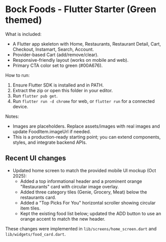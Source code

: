 Bock Foods - Flutter Starter (Green themed)
==========================================

What is included:
- A Flutter app skeleton with Home, Restaurants, Restaurant Detail, Cart, Checkout, Instamart, Search, Account.
- Provider-based Cart (add/remove/clear).
- Responsive-friendly layout (works on mobile and web).
- Primary CTA color set to green (#00A676).

How to run:
1. Ensure Flutter SDK is installed and in PATH.
2. Extract the zip or open this folder in your editor.
3. Run `flutter pub get`.
4. Run `flutter run -d chrome` for web, or `flutter run` for a connected device.

Notes:
- Images are placeholders. Replace assets/images with real images and update FoodItem.imageUrl if needed.
- This is a production-ready starting point; you can extend components, styles, and integrate backend APIs.


## Recent UI changes

- Updated home screen to match the provided mobile UI mockup (Oct 2025):
  - Added a top informational header and a prominent orange "Restaurants" card with circular image overlay.
  - Added three category tiles (Genie, Grocery, Meat) below the restaurants card.
  - Added a "Top Picks For You" horizontal scroller showing circular item tiles.
  - Kept the existing food list below; updated the ADD button to use an orange accent to match the new header.

These changes were implemented in `lib/screens/home_screen.dart` and `lib/widgets/food_card.dart`.


